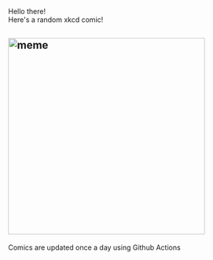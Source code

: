 Hello there! <br>Here's a random xkcd comic!<br>
## <img src="https://imgs.xkcd.com/comics/the_staple_madness.png" alt="meme" width="400"/><br>
Comics are updated once a day using Github Actions